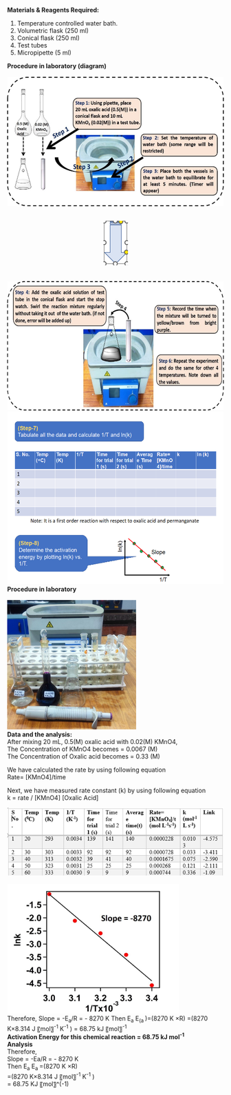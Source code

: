 <b>Materials & Reagents Required: </b>

1)  Temperature controlled water bath.
2)	Volumetric flask (250 ml)
3)	Conical flask (250 ml)
4)	Test tubes
5)	Micropipette (5 ml)

<b>Procedure in laboratory (diagram)</b><br>
<br>
<img src="images/fig2.jpg"  width="600" height="300" alt=""><br>
<br>

<center><img src="images/fig3.png"></center><br><br>


<img src="images/fig4.jpg" width="600" height="300" alt="">
<br>
<img src="images/fig5.png"width="600" height="400" alt="">
<br>
<b>Procedure in laboratory</b><br>
<br>
<img src="images/fig6.jpg"width="300" height="300" alt="">
<br>
<b>Data and the analysis:</b>
<br>
After mixing 20 mL, 0.5(M) oxalic acid with 0.02(M) KMnO4, <br>
The Concentration of KMnO4 becomes = 0.0067 (M)<br>
The Concentration of Oxalic acid becomes = 0.33 (M)<br>
 
We have calculated the rate by using following equation<br>
Rate= [KMnO4]/time<br>

Next, we have measured rate constant (k) by using following equation<br>
k = rate / [KMnO4] [Oxalic Acid]<br>

<img src="images/table(1).png"><br>
<br>
<img src="images/fig7.jpg" width="400" height="300" alt="">
<br>
Therefore, 
Slope = -E<sub>a</sub>/R = - 8270 K
Then E<sub>a</sub>  E<sub>(a </sub>)=(8270 K ×R)
=(8270 K×8.314 J 〖mol〗<sup>-1</sup> K<sup>-1</sup> )
= 68.75 kJ 〖mol〗<sup>-1</sup>
<br>
<b>Activation Energy for this chemical reaction = 68.75 kJ mol<sup>-1</sup></b>
<br>
<b>Analysis</b>
<br>
Therefore, <br>
Slope = -Ea/R = - 8270 K<br>
Then E<sub>a</sub>  E<sub>a </sub>=(8270 K ×R)<br>
=(8270 K×8.314 J 〖mol〗<sup>-1</sup> K<sup>-1</sup> )<br>
= 68.75 KJ 〖mol〗^(-1)










